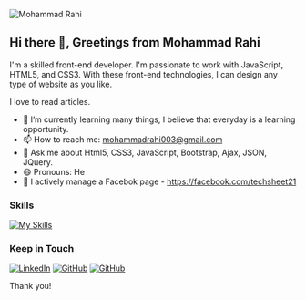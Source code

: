 ![Mohammad Rahi](https://github.com/mohammad-rahi/mohammad-rahi/blob/main/assets/img/readme_img.jfif)
## Hi there 👋, Greetings from Mohammad Rahi

I'm a skilled front-end developer. I'm passionate to work with JavaScript, HTML5, and CSS3. With these front-end technologies, I can design any type of website as you like.

I love to read articles. 

- 🌱 I’m currently learning many things, I believe that everyday is a learning opportunity.
- 📫 How to reach me: mohammadrahi003@gmail.com
- 💬 Ask me about Html5, CSS3, JavaScript, Bootstrap, Ajax, JSON, JQuery.
- 😄 Pronouns: He
- 👥 I actively manage a Facebok page - https://facebook.com/techsheet21

### Skills
[![My Skills](https://skillicons.dev/icons?i=js,html,css,bootstrap,sass,git,github,vscode,react,python&perline=5)](#)

### Keep in Touch
[![LinkedIn](https://skillicons.dev/icons?i=linkedin)](https://linkedin.com/in/mohammadrahi003)
[![GitHub](https://skillicons.dev/icons?i=github)](https://github.com/mohammad-rahi/)
[![GitHub](https://skillicons.dev/icons?i=stackoverflow)](https://stackoverflow.com/users/16542466/mohammad-rahi)

Thank you!

<!--
**mohammad-rahi/mohammad-rahi** is a ✨ _special_ ✨ repository because its `README.md` (this file) appears on your GitHub profile.

Here are some ideas to get you started:

- 🔭 I’m currently working on ...
-
- 👯 I’m looking to collaborate on ...
- 🤔 I’m looking for help with ...
- ⚡ Fun fact: ...
-->
